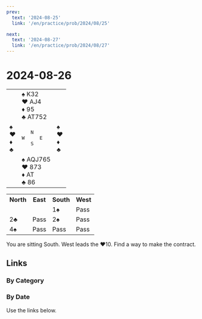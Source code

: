 ```yaml
---
prev:
  text: '2024-08-25'
  link: '/en/practice/prob/2024/08/25'

next:
  text: '2024-08-27'
  link: '/en/practice/prob/2024/08/27'
---
```


# 2024-08-26

<table class="deal">
	<tr>
		<td></td>
		<td>♠ K32<br>♥ AJ4<br>♦ 95<br>♣ AT752</td>
		<td></td>
	</tr>
	<tr>
		<td>♠ <br>♥ <br>♦ <br>♣ </td>
		<td><pre>   N<br>W     E<br>   S</pre></td>
		<td>♠ <br>♥ <br>♦ <br>♣ </td>
	</tr>
	<tr>
		<td></td>
		<td>♠ AQJ765<br>♥ 873<br>♦ AT<br>♣ 86</td>
		<td></td>
	</tr>
</table>

<table class="auction">
	<tr>
		<th>North</th>
		<th>East</th>
		<th>South</th>
		<th>West</th>
	</tr>
	<tr>
		<td></td>
		<td></td>
		<td>1♠</td>
		<td>Pass</td>
	</tr>
	<tr>
		<td>2♣</td>
		<td>Pass</td>
		<td>2♠</td>
		<td>Pass</td>
	</tr>
	<tr>
		<td>4♠</td>
		<td>Pass</td>
		<td>Pass</td>
		<td>Pass</td>
	</tr>
</table>

You are sitting South. West leads the ♥10. Find a way to make the contract.

## Links

[<Badge type="tip" text="Check Solution"/>](/en/learning/prob/2024/08/26)

### By Category

[<Badge type="tip" text="<--"/>](/en/practice/prob/2024/08/24)
[<Badge type="tip" text="Calendar"/>](/en/practice/calendar/2024/08)
[<Badge type="tip" text="-->"/>](/en/practice/prob/2024/08/30)

### By Date

Use the links below.